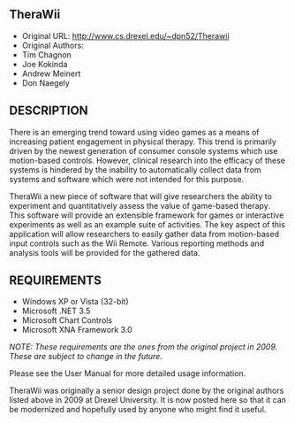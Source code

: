 ## TheraWii ##
    
* Original URL: http://www.cs.drexel.edu/~dpn52/Therawii
* Original Authors:
 * Tim Chagnon
 * Joe Kokinda
 * Andrew Meinert
 * Don Naegely

## DESCRIPTION ##
There is an emerging trend toward using video games as a means of increasing
patient engagement in physical therapy.  This trend is primarily driven by
the newest generation of consumer console systems which use motion-based
controls.  However, clinical research into the efficacy of these systems is
hindered by the inability to automatically collect data from systems and
software which were not intended for this purpose.

TheraWii a new piece of software that will give researchers the ability to
experiment and quantitatively assess the value of game-based therapy.  This
software will provide an extensible framework for games or interactive
experiments as well as an example suite of activities.  The key aspect of
this application will allow researchers to easily gather data from
motion-based input controls such as the Wii Remote.  Various reporting
methods and analysis tools will be provided for the gathered data.
    
## REQUIREMENTS ##
* Windows XP or Vista (32-bit)
* Microsoft .NET 3.5
* Microsoft Chart Controls
* Microsoft XNA Framework 3.0

_NOTE: These requirements are the ones from the original project in 2009. These are subject to change in the future._

Please see the User Manual for more detailed usage information.

TheraWii was originally a senior design project done by the original authors listed above in 2009 at Drexel University. It is now posted here so that it can be modernized and hopefully used by anyone who might find it useful.
